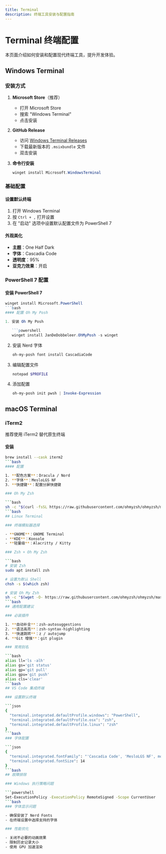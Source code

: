 ```yaml
---
title: Terminal
description: 终端工具安装与配置指南
---
```


# Terminal 终端配置

本页面介绍如何安装和配置现代终端工具，提升开发体验。

## Windows Terminal

### 安装方式

1. **Microsoft Store**（推荐）
   - 打开 Microsoft Store
   - 搜索 "Windows Terminal"
   - 点击安装

2. **GitHub Release**
   - 访问 [Windows Terminal Releases](https://github.com/microsoft/terminal/releases)
   - 下载最新版本的 `.msixbundle` 文件
   - 双击安装

3. **命令行安装**
   ```powershell
   winget install Microsoft.WindowsTerminal
   ```

### 基础配置

#### 设置默认终端

1. 打开 Windows Terminal
2. 按 `Ctrl + ,` 打开设置
3. 在 "启动" 选项中设置默认配置文件为 PowerShell 7

#### 外观美化

- **主题**：One Half Dark
- **字体**：Cascadia Code
- **透明度**：95%
- **亚克力效果**：开启

### PowerShell 7 配置

#### 安装 PowerShell 7

```powershell
winget install Microsoft.PowerShell
```bash
#### 配置 Oh My Posh

1. 安装 Oh My Posh

   ```powershell
   winget install JanDeDobbeleer.OhMyPosh -s winget
   ```

2. 安装 Nerd 字体

   ```powershell
   oh-my-posh font install CascadiaCode
   ```

3. 编辑配置文件

   ```powershell
   notepad $PROFILE
   ```

4. 添加配置
   ```powershell
   oh-my-posh init pwsh | Invoke-Expression
   ```

## macOS Terminal

### iTerm2

推荐使用 iTerm2 替代原生终端

#### 安装

```bash
brew install --cask iterm2
```bash
#### 配置

1. **配色方案**：Dracula / Nord
2. **字体**：MesloLGS NF
3. **快捷键**：配置分屏快捷键

### Oh My Zsh

```bash
sh -c "$(curl -fsSL https://raw.githubusercontent.com/ohmyzsh/ohmyzsh/master/tools/install.sh)"
```bash
## Linux Terminal

### 终端模拟器选择

- **GNOME**：GNOME Terminal
- **KDE**：Konsole
- **轻量级**：Alacritty / Kitty

### Zsh + Oh My Zsh

```bash
# 安装 Zsh
sudo apt install zsh

# 设置为默认 Shell
chsh -s $(which zsh)

# 安装 Oh My Zsh
sh -c "$(wget -O- https://raw.githubusercontent.com/ohmyzsh/ohmyzsh/master/tools/install.sh)"
```bash
## 通用配置建议

### 必装插件

1. **自动补全**：zsh-autosuggestions
2. **语法高亮**：zsh-syntax-highlighting
3. **快速跳转**：z / autojump
4. **Git 增强**：git plugin

### 常用别名

```bash
alias ll='ls -alh'
alias gs='git status'
alias gp='git pull'
alias gpu='git push'
alias cls='clear'
```bash
## VS Code 集成终端

### 设置默认终端

```json
{
  "terminal.integrated.defaultProfile.windows": "PowerShell",
  "terminal.integrated.defaultProfile.osx": "zsh",
  "terminal.integrated.defaultProfile.linux": "zsh"
}
```bash
### 字体配置

```json
{
  "terminal.integrated.fontFamily": "'Cascadia Code', 'MesloLGS NF', monospace",
  "terminal.integrated.fontSize": 14
}
```bash
## 故障排除

### Windows 执行策略问题

```powershell
Set-ExecutionPolicy -ExecutionPolicy RemoteSigned -Scope CurrentUser
```bash
### 字体显示问题

- 确保安装了 Nerd Fonts
- 在终端设置中选择支持的字体

### 性能优化

- 关闭不必要的动画效果
- 限制历史记录大小
- 使用 GPU 加速渲染
